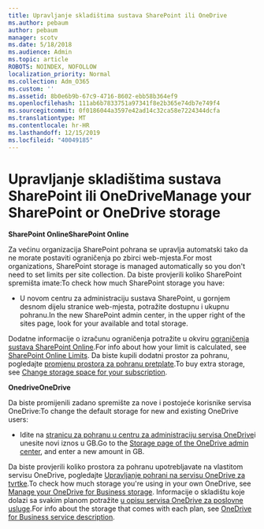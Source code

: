 ```yaml
---
title: Upravljanje skladištima sustava SharePoint ili OneDrive
ms.author: pebaum
author: pebaum
manager: scotv
ms.date: 5/18/2018
ms.audience: Admin
ms.topic: article
ROBOTS: NOINDEX, NOFOLLOW
localization_priority: Normal
ms.collection: Adm_O365
ms.custom: ''
ms.assetid: 8b0e6b9b-67c9-4716-8602-ebb58b364ef9
ms.openlocfilehash: 111ab6b7833751a97341f8e2b365e74db7e749f4
ms.sourcegitcommit: 0f0186044a3597e42ad14c32ca58e7224344dcfa
ms.translationtype: MT
ms.contentlocale: hr-HR
ms.lasthandoff: 12/15/2019
ms.locfileid: "40049185"
---
```

# <a name="manage-your-sharepoint-or-onedrive-storage"></a><span data-ttu-id="4cb02-102">Upravljanje skladištima sustava SharePoint ili OneDrive</span><span class="sxs-lookup"><span data-stu-id="4cb02-102">Manage your SharePoint or OneDrive storage</span></span>

 <span data-ttu-id="4cb02-103">**SharePoint Online**</span><span class="sxs-lookup"><span data-stu-id="4cb02-103">**SharePoint Online**</span></span>
  
<span data-ttu-id="4cb02-104">Za većinu organizacija SharePoint pohrana se upravlja automatski tako da ne morate postaviti ograničenja po zbirci web-mjesta.</span><span class="sxs-lookup"><span data-stu-id="4cb02-104">For most organizations, SharePoint storage is managed automatically so you don't need to set limits per site collection.</span></span> <span data-ttu-id="4cb02-105">Da biste provjerili koliko SharePoint spremišta imate:</span><span class="sxs-lookup"><span data-stu-id="4cb02-105">To check how much SharePoint storage you have:</span></span>
  
- <span data-ttu-id="4cb02-106">U novom centru za administraciju sustava SharePoint, u gornjem desnom dijelu stranice web-mjesta, potražite dostupnu i ukupnu pohranu.</span><span class="sxs-lookup"><span data-stu-id="4cb02-106">In the new SharePoint admin center, in the upper right of the sites page, look for your available and total storage.</span></span>
    
<span data-ttu-id="4cb02-107">Dodatne informacije o izračunu ograničenja potražite u okviru [ograničenja sustava SharePoint Online](https://go.microsoft.com/fwlink/p/?LinkID=856113).</span><span class="sxs-lookup"><span data-stu-id="4cb02-107">For info about how your limit is calculated, see [SharePoint Online Limits](https://go.microsoft.com/fwlink/p/?LinkID=856113).</span></span> <span data-ttu-id="4cb02-108">Da biste kupili dodatni prostor za pohranu, pogledajte [promjenu prostora za pohranu pretplate](https://go.microsoft.com/fwlink/?linkid=866428).</span><span class="sxs-lookup"><span data-stu-id="4cb02-108">To buy extra storage, see [Change storage space for your subscription](https://go.microsoft.com/fwlink/?linkid=866428).</span></span>
  
 <span data-ttu-id="4cb02-109">**Onedrive**</span><span class="sxs-lookup"><span data-stu-id="4cb02-109">**OneDrive**</span></span>
  
<span data-ttu-id="4cb02-110">Da biste promijenili zadano spremište za nove i postojeće korisnike servisa OneDrive:</span><span class="sxs-lookup"><span data-stu-id="4cb02-110">To change the default storage for new and existing OneDrive users:</span></span>
  
- <span data-ttu-id="4cb02-111">Idite na [stranicu za pohranu u centru za administraciju servisa OneDrive](https://admin.onedrive.com/?v=StorageSettings)i unesite novi iznos u GB.</span><span class="sxs-lookup"><span data-stu-id="4cb02-111">Go to the [Storage page of the OneDrive admin center](https://admin.onedrive.com/?v=StorageSettings), and enter a new amount in GB.</span></span>
    
<span data-ttu-id="4cb02-112">Da biste provjerili koliko prostora za pohranu upotrebljavate na vlastitom servisu OneDrive, pogledajte [Upravljanje pohrani na servisu OneDrive za tvrtke](https://go.microsoft.com/fwlink/?linkid=866429).</span><span class="sxs-lookup"><span data-stu-id="4cb02-112">To check how much storage you're using in your own OneDrive, see [Manage your OneDrive for Business storage](https://go.microsoft.com/fwlink/?linkid=866429).</span></span> <span data-ttu-id="4cb02-113">Informacije o skladištu koje dolazi sa svakim planom potražite [u opisu servisa OneDrive za poslovne usluge](https://go.microsoft.com/fwlink/p/?LinkID=826071).</span><span class="sxs-lookup"><span data-stu-id="4cb02-113">For info about the storage that comes with each plan, see [OneDrive for Business service description](https://go.microsoft.com/fwlink/p/?LinkID=826071).</span></span>
  


